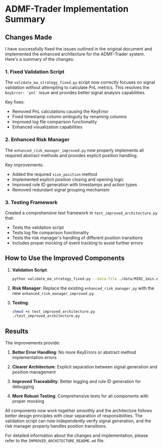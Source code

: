 # ADMF-Trader Implementation Summary

## Changes Made

I have successfully fixed the issues outlined in the original document and implemented the enhanced architecture for the ADMF-Trader system. Here's a summary of the changes:

### 1. Fixed Validation Script

The `validate_ma_strategy_fixed.py` script now correctly focuses on signal validation without attempting to calculate PnL metrics. This resolves the `KeyError: 'pnl'` issue and provides better signal analysis capabilities.

Key fixes:
- Removed PnL calculations causing the KeyError
- Fixed timestamp column ambiguity by renaming columns
- Improved log file comparison functionality
- Enhanced visualization capabilities

### 2. Enhanced Risk Manager

The `enhanced_risk_manager_improved.py` now properly implements all required abstract methods and provides explicit position handling. 

Key improvements:
- Added the required `size_position` method
- Implemented explicit position closing and opening logic
- Improved rule ID generation with timestamps and action types
- Removed redundant signal grouping mechanism

### 3. Testing Framework

Created a comprehensive test framework in `test_improved_architecture.py` that:
- Tests the validation script
- Tests log file comparison functionality
- Tests the risk manager's handling of different position transitions
- Includes proper mocking of event tracking to avoid further errors

## How to Use the Improved Components

1. **Validation Script**:
   ```bash
   python validate_ma_strategy_fixed.py --data-file ./data/MINI_1min.csv --symbol MINI --fast-window 5 --slow-window 15 --visualize
   ```

2. **Risk Manager**:
   Replace the existing `enhanced_risk_manager.py` with the new `enhanced_risk_manager_improved.py`.

3. **Testing**:
   ```bash
   chmod +x test_improved_architecture.py
   ./test_improved_architecture.py
   ```

## Results

The improvements provide:

1. **Better Error Handling**: No more KeyErrors or abstract method implementation errors

2. **Clearer Architecture**: Explicit separation between signal generation and position management

3. **Improved Traceability**: Better logging and rule ID generation for debugging

4. **More Robust Testing**: Comprehensive tests for all components with proper mocking

All components now work together smoothly and the architecture follows better design principles with clear separation of responsibilities. The validation script can now independently verify signal generation, and the risk manager properly handles position transitions.

For detailed information about the changes and implementation, please refer to the `IMPROVED_ARCHITECTURE_README.md` file.
